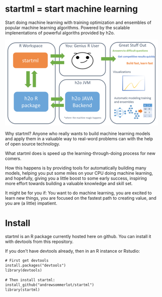# startml = start machine learning 
Start doing machine learning with training optimization and ensembles of popular machine learning algorithms. Powered by the scalable implenentations of powerful algoriths provided by h2o. 

<img src="pics/overview.png" width="800">

Why startml? Anyone who really wants to build machine learning models and apply them in a valuable way to real-word problems can with the help of open source technology. 

What startml does is speed up the learning-through-doing process for new comers.

How this happens is by providing tools for automatically building many models, helping you put some miles on your CPU doing machine learning, and hopefully, giving you a little boost to some early success, inspiring more effort towards building a valuable knowledge and skill set. 

It might be for you if: You want to do machine learning, you are excited to learn new things, you are focused on the fastest path to creating value, and you are (a little) impatient. 

# Install 
startml is an R package currently hosted here on github. 
You can install it with devtools from this repository.

If you don't have devtools already, then in an R instance or Rstudio:

    # First get devtools
    install.packages("devtools")
    library(devtools) 
    
    # Then install startml: 
    install_github("andrewsommerlot/startml")
    library(startml)
